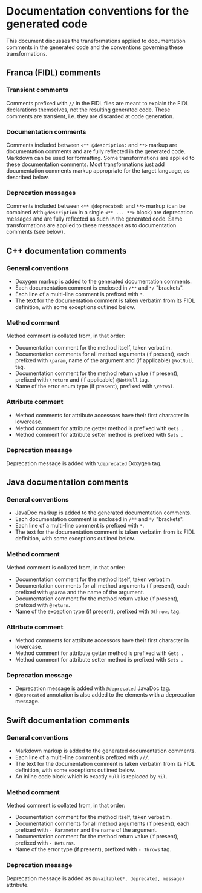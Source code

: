 Documentation conventions for the generated code
================================================

This document discusses the transformations applied to documentation comments in the generated code
and the conventions governing these transformations.

Franca (FIDL) comments
----------------------

### Transient comments
Comments prefixed with `//` in the FIDL files are meant to explain the FIDL declarations themselves,
not the resulting generated code. These comments are transient, i.e. they are discarded at code
generation.

### Documentation comments
Comments included between `<** @description:` and `**>` markup are documentation comments and are
fully reflected in the generated code. Markdown can be used for formatting. Some transformations are
applied to these documentation comments. Most transformations just add documentation comments markup
appropriate for the target language, as described below.

### Deprecation messages
Comments included between `<** @deprecated:` and `**>` markup (can be combined with `@description`
in a single `<** ... **>` block) are deprecation messages and are fully reflected as such in the
generated code. Same transformations are applied to these messages as to documentation comments (see
below).

C++ documentation comments
--------------------------

### General conventions
* Doxygen markup is added to the generated documentation comments.
* Each documentation comment is enclosed in `/**` and `*/` "brackets".
* Each line of a multi-line comment is prefixed with `*`.
* The text for the documentation comment is taken verbatim from its FIDL definition, with some
  exceptions outlined below.

### Method comment
Method comment is collated from, in that order:
* Documentation comment for the method itself, taken verbatim.
* Documentation comments for all method arguments (if present), each prefixed with `\param`, name of
  the argument and (if applicable) `@NotNull` tag.
* Documentation comment for the method return value (if present), prefixed with `\return` and (if
  applicable) `@NotNull` tag.
* Name of the error enum type (if present), prefixed with `\retval`.

### Attribute comment
* Method comments for attribute accessors have their first character in lowercase.
* Method comment for attribute getter method is prefixed with `Gets `.
* Method comment for attribute setter method is prefixed with `Sets `.

### Deprecation message
Deprecation message is added with `\deprecated` Doxygen tag.

Java documentation comments
---------------------------

### General conventions
* JavaDoc markup is added to the generated documentation comments.
* Each documentation comment is enclosed in `/**` and `*/` "brackets".
* Each line of a multi-line comment is prefixed with `*`.
* The text for the documentation comment is taken verbatim from its FIDL definition, with some
  exceptions outlined below.

### Method comment
Method comment is collated from, in that order:
* Documentation comment for the method itself, taken verbatim.
* Documentation comments for all method arguments (if present), each prefixed with `@param` and the
  name of the argument.
* Documentation comment for the method return value (if present), prefixed with `@return`.
* Name of the exception type (if present), prefixed with `@throws` tag.

### Attribute comment
* Method comments for attribute accessors have their first character in lowercase.
* Method comment for attribute getter method is prefixed with `Gets `.
* Method comment for attribute setter method is prefixed with `Sets `.

### Deprecation message
* Deprecation message is added with `@deprecated` JavaDoc tag.
* `@Deprecated` annotation is also added to the elements with a deprecation message.

Swift documentation comments
----------------------------

### General conventions
* Markdown markup is added to the generated documentation comments.
* Each line of a multi-line comment is prefixed with `///`.
* The text for the documentation comment is taken verbatim from its FIDL definition, with some
  exceptions outlined below.
* An inline code block which is exactly `null` is replaced by `nil`.

### Method comment
Method comment is collated from, in that order:
* Documentation comment for the method itself, taken verbatim.
* Documentation comments for all method arguments (if present), each prefixed with `- Parameter` and
  the name of the argument.
* Documentation comment for the method return value (if present), prefixed with `- Returns`.
* Name of the error type (if present), prefixed with `- Throws` tag.

### Deprecation message
Deprecation message is added as `@available(*, deprecated, message)` attribute.
